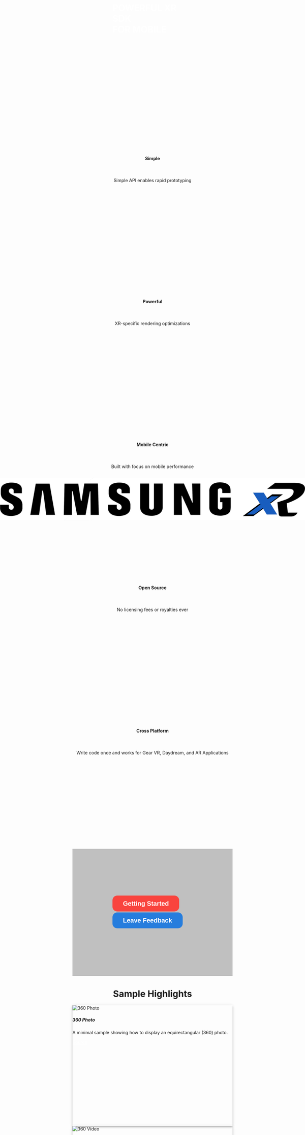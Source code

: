 <script defer src="https://use.fontawesome.com/releases/v5.0.8/js/all.js"></script>

<link rel="stylesheet" href="https://stackpath.bootstrapcdn.com/bootstrap/4.1.3/css/bootstrap.min.css" integrity="sha384-MCw98/SFnGE8fJT3GXwEOngsV7Zt27NXFoaoApmYm81iuXoPkFOJwJ8ERdknLPMO" crossorigin="anonymous">

<script src="https://code.jquery.com/jquery-3.3.1.slim.min.js" integrity="sha384-q8i/X+965DzO0rT7abK41JStQIAqVgRVzpbzo5smXKp4YfRvH+8abtTE1Pi6jizo" crossorigin="anonymous"></script>
<script src="https://cdnjs.cloudflare.com/ajax/libs/popper.js/1.14.3/umd/popper.min.js" integrity="sha384-ZMP7rVo3mIykV+2+9J3UJ46jBk0WLaUAdn689aCwoqbBJiSnjAK/l8WvCWPIPm49" crossorigin="anonymous"></script>
<script src="https://stackpath.bootstrapcdn.com/bootstrap/4.1.3/js/bootstrap.min.js" integrity="sha384-ChfqqxuZUCnJSK3+MXmPNIyE6ZbWh2IMqE241rYiqJxyMiZ6OW/JmZQ5stwEULTy" crossorigin="anonymous"></script>

<style>

.md-flex a {
    color: white;
}

.md-flex a:hover {
    text-decoration: none;
}

.md-nav a {
    color: black;
}

.md-nav a:hover {
    text-decoration: none;
}

.md-footer a {
    color: white;
}

.md-footer a:hover {
    text-decoration: none;
}

/* Tooltip container */
.tooltip {
    position: relative;
    display: inline-block;
}

/* Tooltip text */
.tooltip .tooltiptext {
    visibility: hidden;
    width: 200px;
    background-color: black;
    color: #fff;
    text-align: center;
    padding: 5px 0;
    border-radius: 6px;
 
    /* Position the tooltip text - see examples below! */
    position: absolute;
    z-index: 1;
    bottom: 110%;
    left: 50%; 
    margin-left: -100px; /* Use half of the width (120/2 = 60), to center the tooltip */
}

/* Show the tooltip text when you mouse over the tooltip container */
.tooltip:hover .tooltiptext {
    visibility: visible;
}

.centered {
    display: block;
    margin-right: auto;
    margin-left: auto;
    text-align:center;
}

.intro_item {
    float: left;
    width: 20%;
}

/*Clear fix*/
.group:after {
  content: "";
  display: table;
  clear: both;
}

/*Sections*/

.section {
    height: 400px;
}

.section h1 {
    color: #ffffff;
    font-weight: bold;
}

.item {
    padding-top: 30px;
    padding-bottom: 20px;
}

.center_parent {
  position: relative;
}

.center_child {
  position: absolute;
  top: 50%;
  left: 50%;
  transform: translate(-50%, -50%);
}

.brand_title {
  position: absolute;
  top: 80%;
  left: 50%;
  transform: translate(-50%, -50%);
}

.background_brand {
    background:url('images/gear-vr_phoneplus_new_vr_img.png');
    background-repeat: no-repeat;
    background-position: center;
    background-size: 300px 120px;
    position: relative;
}

.background_cta {
    background:url('images/gear_vr_cta.png');
    background-repeat: no-repeat;
    background-position: left;
    background-color: #c0c0c0;
    position: relative;   
}

.layer {
    background-color: rgba(0, 0, 0, 0.4);
    position: absolute;
    top: 0;
    left: 0;
    width: 100%;
    height: 100%;
}

.btn_red {
    display:inline-block;
    text-decoration:none;
    background-color:#f9443e;
    color:white;
    cursor:pointer;
    font-family:Helvetica,Arial,sans-serif;
    font-size:20px;
    line-height:50px;
    text-align:center;
    margin:0;
    height:50px;
    padding:0px 33px;
    border-radius:15px;
    max-width:100%;
    white-space:nowrap;
    overflow:hidden;
    text-overflow:ellipsis;
    font-weight:bold;
    -webkit-font-smoothing:antialiased;
    -moz-osx-font-smoothing:grayscale;
}

.btn_blue {
    display:inline-block;
    text-decoration:none;
    background-color:#267DDD;
    color:white;
    cursor:pointer;
    font-family:Helvetica,Arial,sans-serif;
    font-size:20px;
    line-height:50px;
    text-align:center;
    margin:0;
    height:50px;
    padding:0px 33px;
    border-radius:15px;
    max-width:100%;
    white-space:nowrap;
    overflow:hidden;
    text-overflow:ellipsis;
    font-weight:bold;
    -webkit-font-smoothing:antialiased;
    -moz-osx-font-smoothing:grayscale;
}

.sample_card {
    height: 380px;
    box-shadow: 0px 2px 4px -1px rgba(0, 0, 0, 0.2), 0px 4px 5px 0px rgba(0, 0, 0, 0.14), 0px 1px 10px 0px rgba(0, 0, 0, 0.12);
    transition: box-shadow 0.28s cubic-bezier(0.4, 0, 0.2, 1);
}

/*Small devices (landscape phones, 576px and up)*/
@media (min-width: 576px) {
    
}

/*Medium devices (tablets, 768px and up)*/
@media (min-width: 768px) {
    .item {
        height: 400px;
        padding-top: 50px;
        padding-bottom: 0px;
    }

    .background_brand {
        background:url('images/gear-vr_phoneplus_new_vr_img.png');
        background-repeat: no-repeat;
        background-position: center;
        background-size: 740px 298px;
        position: relative;
    }

    .brand_title {
      position: absolute;
      top: 50%;
      left: 50%;
      transform: translate(-50%, -50%);
    }
}

/*Large devices (desktops, 992px and up)*/
@media (min-width: 992px) {
    
}

/*/Extra large devices (large desktops, 1200px and up)*/
@media (min-width: 1200px) {
    
}

</style>

<div class="container-fluid">
    <div class="row section">
        <div class="col">
            <img class="center_child" src="images/SXR_Logo_Blue_Text_Inline.png">
        </div>
      </div>
      <div class="row section">
        <div class="col center_parent background_brand">
            <div class="layer">
                <h1 class="brand_title">POWERFUL XR SDK <br>FOR MOBILE</h1>
            </div>
        </div>
      </div>
      <div class="row justify-content-center">
        <div class="col-12 col-lg-2">
            <div class="centered item">
                <h4>Simple</h4>
                <i class="fas fa-5x fa-child"></i>
                <br><br>
                <span>Simple API enables rapid prototyping</span>
            </div>
        </div>
        <div class="col-12 col-lg-2">
            <div class="centered item">
                <h4>Powerful</h4>
                <i class="fas fa-5x fa-shipping-fast"></i>
                <br><br>
                <span>XR-specific rendering optimizations</span>
            </div>
        </div>
        <div class="col-12 col-lg-2">
            <div class="centered item">
                <h4>Mobile Centric</h4>
                <i class="fab fa-5x fa-android"></i>
                <br><br>
                <span>Built with focus on mobile performance</span>
            </div>
        </div>
        <div class="col-12 col-lg-2">
            <div class="centered item">
                <h4>Open Source</h4>
                <i class="fab fa-5x fa-github"></i>
                <br><br>
                <span>No licensing fees or royalties ever</span>
            </div>
        </div>
        <div class="col-12 col-lg-2">
            <div class="centered item">
                <h4>Cross Platform</h4>
                <i class="fas fa-5x fa-cogs"></i>
                <br><br>
                <span>Write code once and works for Gear VR, Daydream, and AR Applications</span>
            </div>
        </div>
    </div>
    <div class="row">
        <div class="col section background_cta center_parent">
            <div class="center_child">
                <a class="button btn_red"  style="color: white;" href="getting_started">
                    Getting Started
                </a>
                <a class="typeform-share button btn_blue" style="color: white;" href="https://nitosan.typeform.com/to/fw9Ylx" data-mode="popup" style="" target="_blank">
                    Leave Feedback
                </a>
            </div>
        </div>
    </div>
    <div class="row" style="margin-top: 30px;">
        <div class="col-12 centered">
            <h1>Sample Highlights</h1>
        </div>
        <div class="col-12 col-lg-3">
            <div class="card mb-4 sample_card">
                <img class="card-img-top" src="/images/samples/img_1_360photo.png" alt="360 Photo">
                <div class="card-body">
                    <h5 class="card-title">360 Photo</h5>
                    <p class="card-text">A minimal sample showing how to display an equirectangular (360) photo.</p>
                </div>
                <div class="card-footer">
                    <a href="https://github.com/sxrsdk/sxrsdk-demos/tree/master/sxr-360photo" class="btn btn-primary" style="color:white;">Source</a>
                </div>
            </div>
        </div>
        <div class="col-12 col-lg-3" >
            <div class="card mb-4 sample_card">
                <img class="card-img-top" src="/images/samples/img_2_360video.png" alt="360 Video">
                <div class="card-body">
                    <h5 class="card-title">360 Video</h5>
                    <p class="card-text">A minimal sample showing how to display an equirectangular (360) video.</p>
                </div>
                <div class="card-footer">
                    <a href="https://github.com/sxrsdk/sxrsdk-demos/tree/master/sxr-360video" class="btn btn-primary" style="color:white;">Source</a>
                </div>
            </div>
        </div>
        <div class="col-12 col-lg-3">
            <div class="card mb-4 sample_card">
                <img class="card-img-top" src="/images/samples/img_3_3dcursor.png" alt="3D Cursor">
                <div class="card-body">
                    <h5 class="card-title">3D Cursor</h5>
                    <p class="card-text">A simplified version of the sxr-3dcursor sample that shows how to use the 3DCursor plugin.</p>
                </div>
                <div class="card-footer">
                    <a href="https://github.com/sxrsdk/sxrsdk-demos/tree/master/sxr-3dcursor" class="btn btn-primary" style="color:white;">Source</a>
                </div>
            </div>
        </div>
        <div class="col-12 col-lg-3">
            <div class="card mb-4 sample_card">
                <img class="card-img-top" src="/images/samples/img_4_accessibility.png" alt="Accessibility">
                <div class="card-body">
                    <h5 class="card-title">Accessibility</h5>
                    <p class="card-text">Shows how to use SXR's accessibility classes. For example: InvertedColors, TextToSpeech, and Zoom.</p>
                </div>
                <div class="card-footer">
                    <a href="https://github.com/sxrsdk/sxrsdk-demos/tree/master/sxr-accessibility" class="btn btn-primary" style="color:white;">Source</a>
                </div>
            </div>
        </div>
    </div>
    <div class="row">
        <div class="col-12 col-lg-3">
            <div class="card mb-4 sample_card">
                <img class="card-img-top" src="/images/samples/img_9_controller.png" alt="Controller">
                <div class="card-body">
                    <h5 class="card-title">Controller</h5>
                    <p class="card-text">A simple sample that demostrates how to use VR controller.</p>
                </div>
                <div class="card-footer">
                    <a href="https://github.com/sxrsdk/sxrsdk-demos/tree/master/sxr-controller" class="btn btn-primary" style="color:white;">Source</a>
                </div>
            </div>
        </div>
        <div class="col-12 col-lg-3">
            <div class="card mb-4 sample_card">
                <img class="card-img-top" src="/images/samples/img_32_solarsystem.png" alt="Controller">
                <div class="card-body">
                    <h5 class="card-title">Solar System</h5>
                    <p class="card-text">A sample that shows both heirarchy and animation.</p>
                </div>
                <div class="card-footer">
                    <a href="https://github.com/sxrsdk/sxrsdk-demos/tree/master/sxr-solarsystem" class="btn btn-primary" style="color:white;">Source</a>
                </div>
            </div>
        </div>
        <div class="col-12 col-lg-3">
            <div class="card mb-4 sample_card">
                <img class="card-img-top" src="/images/samples/img_15_immersepedia.png" alt="Immersivepedia">
                <div class="card-body">
                    <h5 class="card-title">Immersivepedia</h5>
                    <p class="card-text">A larger sample that shows a concept of an immersive virtual museum.</p>
                </div>
                <div class="card-footer">
                    <a href="https://github.com/sxrsdk/sxrsdk-demos/tree/master/sxr-immersivepedia" class="btn btn-primary" style="color:white;">Source</a>
                </div>
            </div>
        </div>
        <div class="col-12 col-lg-3">
            <div class="card mb-4 sample_card">
                <img class="card-img-top" src="/images/samples/img_16_javascript.png" alt="Javascript">
                <div class="card-body">
                    <h5 class="card-title">Javascript</h5>
                    <p class="card-text">A minimal example showing how an application can be written with Javascript.</p>
                </div>
                <div class="card-footer">
                    <a href="https://github.com/sxrsdk/sxrsdk-demos/tree/master/sxr-javascript" class="btn btn-primary" style="color:white;">Source</a>
                </div>
            </div>
        </div>
    </div>
</div>

<script> (function() { var qs,js,q,s,d=document, gi=d.getElementById, ce=d.createElement, gt=d.getElementsByTagName, id="typef_orm_share", b="https://embed.typeform.com/"; if(!gi.call(d,id)){ js=ce.call(d,"script"); js.id=id; js.src=b+"embed.js"; q=gt.call(d,"script")[0]; q.parentNode.insertBefore(js,q) } })() 
</script>
